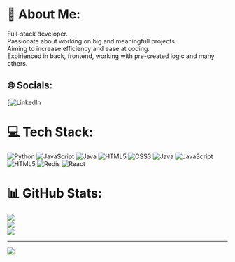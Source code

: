 # 💫 About Me:
Full-stack developer. <br>Passionate about working on big and meaningfull projects.<br>Aiming to increase efficiency and ease at coding.<br>Expirienced in back, frontend, working with pre-created logic and many others.


## 🌐 Socials:
[![LinkedIn](www.linkedin.com/in/dimo-dimitrov-2a0627307) 

# 💻 Tech Stack:
![Python](https://img.shields.io/badge/python-3670A0?style=for-the-badge&logo=python&logoColor=ffdd54) ![JavaScript](https://img.shields.io/badge/javascript-%23323330.svg?style=for-the-badge&logo=javascript&logoColor=%23F7DF1E) ![Java](https://img.shields.io/badge/java-%23ED8B00.svg?style=for-the-badge&logo=openjdk&logoColor=white) ![HTML5](https://img.shields.io/badge/html5-%23E34F26.svg?style=for-the-badge&logo=html5&logoColor=white) ![CSS3](https://img.shields.io/badge/css3-%231572B6.svg?style=for-the-badge&logo=css3&logoColor=white) ![Java](https://img.shields.io/badge/java-%23ED8B00.svg?style=for-the-badge&logo=openjdk&logoColor=white) ![JavaScript](https://img.shields.io/badge/javascript-%23323330.svg?style=for-the-badge&logo=javascript&logoColor=%23F7DF1E) ![HTML5](https://img.shields.io/badge/html5-%23E34F26.svg?style=for-the-badge&logo=html5&logoColor=white) ![Redis](https://img.shields.io/badge/redis-%23DD0031.svg?style=for-the-badge&logo=redis&logoColor=white) ![React](https://img.shields.io/badge/react-%2320232a.svg?style=for-the-badge&logo=react&logoColor=%2361DAFB)
# 📊 GitHub Stats:
![](https://github-readme-stats.vercel.app/api?username=DimoDimitrov&theme=dark&hide_border=false&include_all_commits=true&count_private=true)<br/>
![](https://github-readme-streak-stats.herokuapp.com/?user=DimoDimitrov&theme=dark&hide_border=false)<br/>
![](https://github-readme-stats.vercel.app/api/top-langs/?username=DimoDimitrov&theme=dark&hide_border=false&include_all_commits=true&count_private=true&layout=compact)

---
[![](https://visitcount.itsvg.in/api?id=DimoDimitrov&icon=0&color=0)](https://visitcount.itsvg.in)

<!-- Proudly created with GPRM ( https://gprm.itsvg.in ) -->

